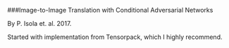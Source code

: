 ###Image-to-Image Translation with Conditional Adversarial Networks

By P. Isola et. al. 2017.

Started with implementation from Tensorpack, which I highly recommend.

